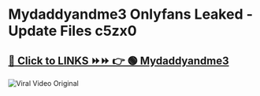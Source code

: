 
 # Mydaddyandme3 Onlyfans Leaked - Update Files c5zx0

## <h2><a href="https://clipsfans.com/Mydaddyandme3&ref=git">🔗 Click to LINKS ⏩⏩ 👉 🟢 Mydaddyandme3 </a></h2>

<a href="https://clipsfans.com/Mydaddyandme3&ref=git" rel="nofollow" data-target="animated-image.originalLink"><img src="https://i.ibb.co.com/xMMVF88/686577567.gif" alt="Viral Video Original" style="max-width: 100%; display: inline-block;" data-target="animated-image.originalImage"></a>

